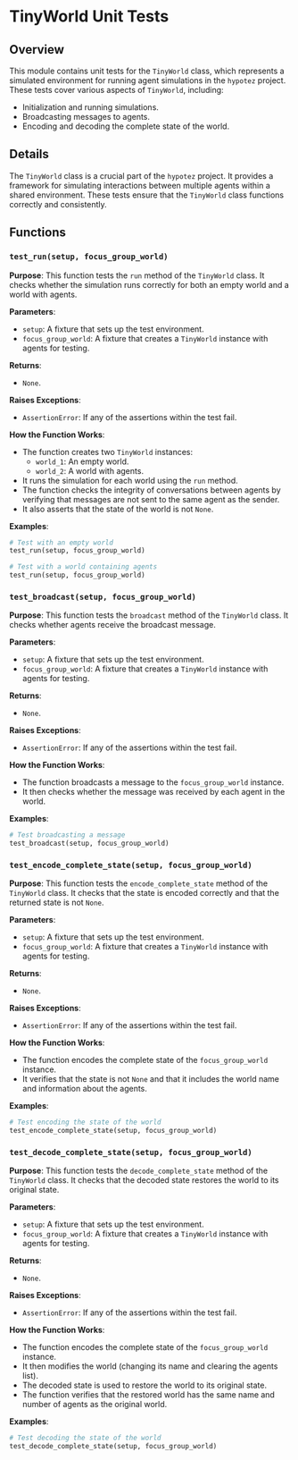 # TinyWorld Unit Tests

## Overview

This module contains unit tests for the `TinyWorld` class, which represents a simulated environment for running agent simulations in the `hypotez` project. These tests cover various aspects of `TinyWorld`, including:

- Initialization and running simulations.
- Broadcasting messages to agents.
- Encoding and decoding the complete state of the world.

## Details

The `TinyWorld` class is a crucial part of the `hypotez` project. It provides a framework for simulating interactions between multiple agents within a shared environment. These tests ensure that the `TinyWorld` class functions correctly and consistently.

## Functions

### `test_run(setup, focus_group_world)`

**Purpose**: This function tests the `run` method of the `TinyWorld` class. It checks whether the simulation runs correctly for both an empty world and a world with agents.

**Parameters**:

- `setup`: A fixture that sets up the test environment.
- `focus_group_world`: A fixture that creates a `TinyWorld` instance with agents for testing.

**Returns**:

- `None`.

**Raises Exceptions**:

- `AssertionError`: If any of the assertions within the test fail.

**How the Function Works**:

- The function creates two `TinyWorld` instances:
    - `world_1`: An empty world.
    - `world_2`: A world with agents.
- It runs the simulation for each world using the `run` method.
- The function checks the integrity of conversations between agents by verifying that messages are not sent to the same agent as the sender.
- It also asserts that the state of the world is not `None`.

**Examples**:

```python
# Test with an empty world
test_run(setup, focus_group_world)

# Test with a world containing agents
test_run(setup, focus_group_world)
```

### `test_broadcast(setup, focus_group_world)`

**Purpose**: This function tests the `broadcast` method of the `TinyWorld` class. It checks whether agents receive the broadcast message.

**Parameters**:

- `setup`: A fixture that sets up the test environment.
- `focus_group_world`: A fixture that creates a `TinyWorld` instance with agents for testing.

**Returns**:

- `None`.

**Raises Exceptions**:

- `AssertionError`: If any of the assertions within the test fail.

**How the Function Works**:

- The function broadcasts a message to the `focus_group_world` instance.
- It then checks whether the message was received by each agent in the world.

**Examples**:

```python
# Test broadcasting a message
test_broadcast(setup, focus_group_world)
```

### `test_encode_complete_state(setup, focus_group_world)`

**Purpose**: This function tests the `encode_complete_state` method of the `TinyWorld` class. It checks that the state is encoded correctly and that the returned state is not `None`.

**Parameters**:

- `setup`: A fixture that sets up the test environment.
- `focus_group_world`: A fixture that creates a `TinyWorld` instance with agents for testing.

**Returns**:

- `None`.

**Raises Exceptions**:

- `AssertionError`: If any of the assertions within the test fail.

**How the Function Works**:

- The function encodes the complete state of the `focus_group_world` instance.
- It verifies that the state is not `None` and that it includes the world name and information about the agents.

**Examples**:

```python
# Test encoding the state of the world
test_encode_complete_state(setup, focus_group_world)
```

### `test_decode_complete_state(setup, focus_group_world)`

**Purpose**: This function tests the `decode_complete_state` method of the `TinyWorld` class. It checks that the decoded state restores the world to its original state.

**Parameters**:

- `setup`: A fixture that sets up the test environment.
- `focus_group_world`: A fixture that creates a `TinyWorld` instance with agents for testing.

**Returns**:

- `None`.

**Raises Exceptions**:

- `AssertionError`: If any of the assertions within the test fail.

**How the Function Works**:

- The function encodes the complete state of the `focus_group_world` instance.
- It then modifies the world (changing its name and clearing the agents list).
- The decoded state is used to restore the world to its original state.
- The function verifies that the restored world has the same name and number of agents as the original world.

**Examples**:

```python
# Test decoding the state of the world
test_decode_complete_state(setup, focus_group_world)
```